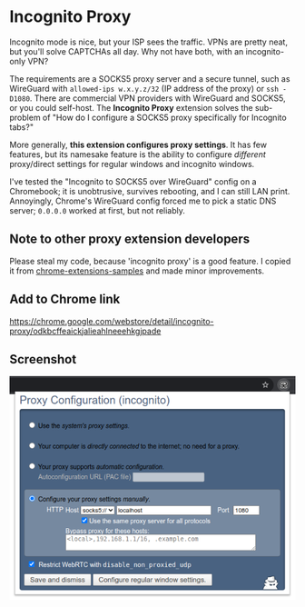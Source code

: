 # Incognito Proxy 

Incognito mode is nice, but your ISP sees the traffic.  VPNs are pretty neat, but you'll solve CAPTCHAs all day.  Why not have both, with an incognito-only VPN?

The requirements are a SOCKS5 proxy server and a secure tunnel, such as WireGuard with `allowed-ips w.x.y.z/32` (IP address of the proxy) or `ssh -D1080`.  There are commercial VPN providers with WireGuard and SOCKS5, or you could self-host. The **Incognito&nbsp;Proxy** extension solves the sub-problem of "How do I configure a SOCKS5 proxy specifically for Incognito tabs?"

More generally, **this extension configures proxy settings**. It has few features, but its namesake feature is the ability to configure *different* proxy/direct settings for regular windows and incognito windows.

I've tested the "Incognito to SOCKS5 over WireGuard" config on a Chromebook; it is unobtrusive, survives rebooting, and I can still LAN print. Annoyingly, Chrome's WireGuard config forced me to pick a static DNS server; `0.0.0.0` worked at first, but not reliably.

## Note to other proxy extension developers

Please steal my code, because 'incognito proxy' is a good feature. I copied it from [chrome-extensions-samples](https://github.com/GoogleChrome/chrome-extensions-samples/tree/475b4b6bf1a376e0cb0de715652a46a458b5fe72/mv2-archive/extensions/proxy_configuration) and made minor improvements.

## Add to Chrome link

https://chrome.google.com/webstore/detail/incognito-proxy/odkbcffeaickjalieahlneeehkgjpade

## Screenshot

![Screenshot](misc/screenshot1.png)
